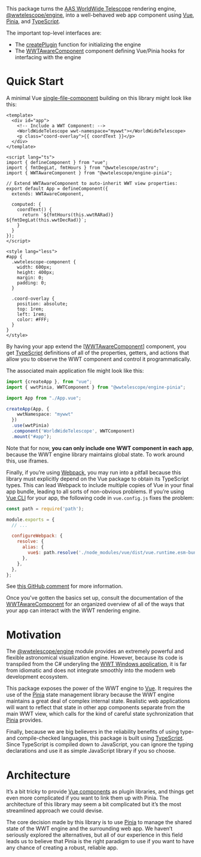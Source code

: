 This package turns the [AAS WorldWide Telescope][wwt] rendering engine,
[@wwtelescope/engine], into a well-behaved web app component using [Vue],
[Pinia], and [TypeScript].

[wwt]: https://worldwidetelescope.org/home/
[@wwtelescope/engine]: https://github.com/WorldWideTelescope/wwt-webgl-engine
[Vue]: https://vuejs.org/
[Pinia]: https://pinia.vuejs.org/
[TypeScript]: https://www.typescriptlang.org/

The important top-level interfaces are:

- The [createPlugin] function for initializing the engine
- The [WWTAwareComponent] component defining Vue/Pinia hooks for interfacing with the
  engine

[createPlugin]: ./globals.html#createplugin
[WWTAwareComponent]: ./classes/wwtawarecomponent.html


# Quick Start

A minimal Vue [single-file-component][sfc] building on this library might look like
this:

[sfc]: https://vuejs.org/v2/guide/single-file-components.html

```vue
<template>
  <div id="app">
    <!-- Include a WWT Component: -->
    <WorldWideTelescope wwt-namespace="mywwt"></WorldWideTelescope>
    <p class="coord-overlay">{{ coordText }}</p>
  </div>
</template>

<script lang="ts">
import { defineComponent } from "vue";
import { fmtDegLat, fmtHours } from "@wwtelescope/astro";
import { WWTAwareComponent } from "@wwtelescope/engine-pinia";

// Extend WWTAwareComponent to auto-inherit WWT view properties:
export default App = defineComponent({
  extends: WWTAwareComponent,

  computed: {
    coordText() {
      return `${fmtHours(this.wwtRARad)} ${fmtDegLat(this.wwtDecRad)}`;
    }
  }
});
</script>

<style lang="less">
#app {
  .wwtelescope-component {
    width: 600px;
    height: 400px;
    margin: 0;
    padding: 0;
  }

  .coord-overlay {
    position: absolute;
    top: 1rem;
    left: 1rem;
    color: #FFF;
  }
}
</style>
```

By having your app extend the [[WWTAwareComponent]] component, you get [TypeScript]
definitions of all of the properties, getters, and actions that allow
you to observe the WWT component and control it programmatically.

The associated main application file might look like this:

```ts
import {createApp }, from "vue";
import { wwtPinia, WWTComponent } from "@wwtelescope/engine-pinia";

import App from "./App.vue";

createApp(App, {
    wwtNamespace: "mywwt"
  })
  .use(wwtPinia)
  .component('WorldWideTelescope', WWTComponent)
  .mount("#app");
```

Note that for now, **you can only include one WWT component in each app**,
because the WWT engine library maintains global state. To work around this, use
iframes.

Finally, if you’re using [Webpack], you may run into a pitfall because this
library must explicitly depend on the Vue package to obtain its TypeScript
types. This can lead Webpack to include multiple copies of Vue in your final app
bundle, leading to all sorts of non-obvious problems. If you’re using [Vue CLI]
for your app, the following code in `vue.config.js` fixes the problem:

[Webpack]: https://webpack.js.org/
[Vue CLI]: https://cli.vuejs.org/

```js
const path = require('path');

module.exports = {
  // ...

  configureWebpack: {
    resolve: {
      alias: {
        vue$: path.resolve('./node_modules/vue/dist/vue.runtime.esm-bundler.js'),
      },
    },
  },
};
```

See [this GitHub
comment](https://github.com/vuejs/vue-cli/issues/4271#issuecomment-585299391)
for more information.

Once you've gotten the basics set up, consult the documentation of the
[WWTAwareComponent] for an organized overview of all of the ways that your app
can interact with the WWT rendering engine.


# Motivation

The [@wwtelescope/engine] module provides an extremely powerful and flexible
astronomical visualization engine. However, because its code is transpiled from
the C# underyling the [WWT Windows application][wwt-windows], it is far from
idiomatic and does not integrate smoothly into the modern web development
ecosystem.

[wwt-windows]: https://github.com/WorldWideTelescope/wwt-windows-client

This package exposes the power of the WWT engine to [Vue]. It requires the use
of the [Pinia] state management library because the WWT engine maintains a great
deal of complex internal state. Realistic web applications will want to reflect
that state in other app components separate from the main WWT view, which calls
for the kind of careful state sychronization that [Pinia] provides.

Finally, because we are big believers in the reliability benefits of using type-
and compile-checked languages, this package is built using [TypeScript]. Since
TypeScript is compiled down to JavaScript, you can ignore the typing
declarations and use it as simple JavaScript library if you so choose.


# Architecture

It’s a bit tricky to provide [Vue components][vue-component] as plugin
libraries, and things get even more complicated if you want to link them up with
Pinia. The architecture of this library may seem a bit complicated but it’s the
most streamlined approach we could devise.

[vue-component]: https://vuejs.org/v2/guide/components.html

The core decision made by this library is to use [Pinia] to manage the shared
state of the WWT engine and the surrounding web app. We haven’t seriously
explored the alternatives, but all of our experience in this field leads us to
believe that Pinia is the right paradigm to use if you want to have any chance of
creating a robust, reliable app.

